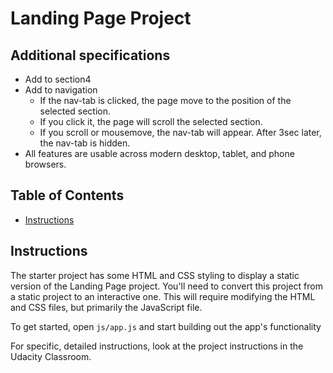 # Landing Page Project

## Additional specifications

- Add to section4
- Add to navigation
    - If the nav-tab is clicked, the page move to the position of the selected section.
    - If you click it, the page will scroll the selected section.
    - If you scroll or mousemove, the nav-tab will appear. After 3sec later, the nav-tab is hidden.
- All features are usable across modern desktop, tablet, and phone browsers.

## Table of Contents

* [Instructions](#instructions)

## Instructions

The starter project has some HTML and CSS styling to display a static version of the Landing Page project. You'll need to convert this project from a static project to an interactive one. This will require modifying the HTML and CSS files, but primarily the JavaScript file.

To get started, open `js/app.js` and start building out the app's functionality

For specific, detailed instructions, look at the project instructions in the Udacity Classroom.